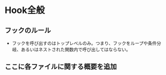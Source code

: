 # Hook全般


## フックのルール
- フックを呼び出すのはトップレベルのみ。つまり、フックをループや条件分岐、あるいはネストされた関数内で呼び出してはならない。

## ここに各ファイルに関する概要を追加